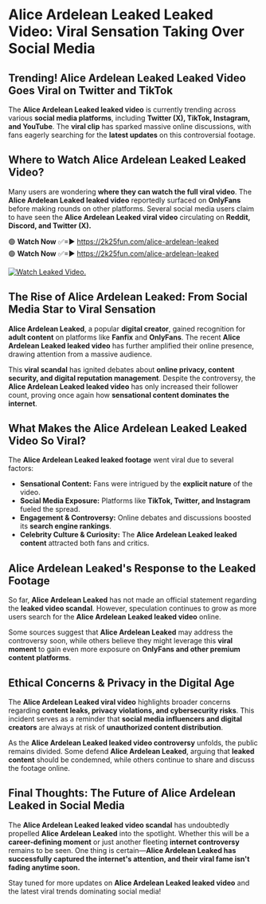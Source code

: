 # Alice Ardelean Leaked Leaked Video: Viral Sensation Taking Over Social Media

## **Trending! Alice Ardelean Leaked Leaked Video Goes Viral on Twitter and TikTok**
The **Alice Ardelean Leaked leaked video** is currently trending across various **social media platforms**, including **Twitter (X), TikTok, Instagram, and YouTube**. The **viral clip** has sparked massive online discussions, with fans eagerly searching for the **latest updates** on this controversial footage.

## **Where to Watch Alice Ardelean Leaked Leaked Video?**
Many users are wondering **where they can watch the full viral video**. The **Alice Ardelean Leaked leaked video** reportedly surfaced on **OnlyFans** before making rounds on other platforms. Several social media users claim to have seen the **Alice Ardelean Leaked viral video** circulating on **Reddit, Discord, and Twitter (X).**

🟢 **Watch Now** ✅=► https://2k25fun.com/alice-ardelean-leaked  
🟢 **Watch Now** ✅=► https://2k25fun.com/alice-ardelean-leaked  

[![Watch Leaked Video.](https://miro.medium.com/v2/resize:fit:828/format:webp/1*cilzJN44JGOrTw9NJCrNHA.gif "Watch Leaked Video")](https://2k25fun.com/alice-ardelean-leaked)

## **The Rise of Alice Ardelean Leaked: From Social Media Star to Viral Sensation**
**Alice Ardelean Leaked**, a popular **digital creator**, gained recognition for **adult content** on platforms like **Fanfix** and **OnlyFans**. The recent **Alice Ardelean Leaked leaked video** has further amplified their online presence, drawing attention from a massive audience.

This **viral scandal** has ignited debates about **online privacy, content security, and digital reputation management**. Despite the controversy, the **Alice Ardelean Leaked leaked video** has only increased their follower count, proving once again how **sensational content dominates the internet**.

## **What Makes the Alice Ardelean Leaked Leaked Video So Viral?**
The **Alice Ardelean Leaked leaked footage** went viral due to several factors:
- **Sensational Content:** Fans were intrigued by the **explicit nature** of the video.
- **Social Media Exposure:** Platforms like **TikTok, Twitter, and Instagram** fueled the spread.
- **Engagement & Controversy:** Online debates and discussions boosted its **search engine rankings**.
- **Celebrity Culture & Curiosity:** The **Alice Ardelean Leaked leaked content** attracted both fans and critics.

## **Alice Ardelean Leaked's Response to the Leaked Footage**
So far, **Alice Ardelean Leaked** has not made an official statement regarding the **leaked video scandal**. However, speculation continues to grow as more users search for the **Alice Ardelean Leaked leaked video** online.

Some sources suggest that **Alice Ardelean Leaked** may address the controversy soon, while others believe they might leverage this **viral moment** to gain even more exposure on **OnlyFans and other premium content platforms**.

## **Ethical Concerns & Privacy in the Digital Age**
The **Alice Ardelean Leaked viral video** highlights broader concerns regarding **content leaks, privacy violations, and cybersecurity risks**. This incident serves as a reminder that **social media influencers and digital creators** are always at risk of **unauthorized content distribution**.

As the **Alice Ardelean Leaked leaked video controversy** unfolds, the public remains divided. Some defend **Alice Ardelean Leaked**, arguing that **leaked content** should be condemned, while others continue to share and discuss the footage online.

## **Final Thoughts: The Future of Alice Ardelean Leaked in Social Media**
The **Alice Ardelean Leaked leaked video scandal** has undoubtedly propelled **Alice Ardelean Leaked** into the spotlight. Whether this will be a **career-defining moment** or just another fleeting **internet controversy** remains to be seen. One thing is certain—**Alice Ardelean Leaked has successfully captured the internet's attention, and their viral fame isn't fading anytime soon.**

Stay tuned for more updates on **Alice Ardelean Leaked leaked video** and the latest viral trends dominating social media!